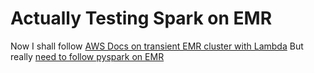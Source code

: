 # Actually Testing Spark on EMR

Now I shall follow [AWS Docs on transient EMR cluster with Lambda](https://docs.aws.amazon.com/prescriptive-guidance/latest/patterns/launch-a-spark-job-in-a-transient-emr-cluster-using-a-lambda-function.html)
But really [need to follow pyspark on EMR](https://programmaticponderings.com/2020/12/02/running-pyspark-applications-on-amazon-emr-methods-for-interacting-with-pyspark-and-automating-job-submissions-on-amazon-emr/)
